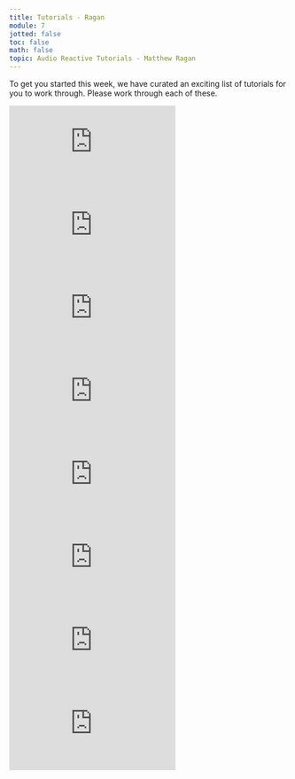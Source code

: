 ```yaml
---
title: Tutorials - Ragan
module: 7
jotted: false
toc: false
math: false
topic: Audio Reactive Tutorials - Matthew Ragan
---
```


To get you started this week, we have curated an exciting list of tutorials for you to work through. Please work through each of these.

<div class="embed-responsive embed-responsive-16by9"><iframe class="embed-responsive-item" src="https://www.youtube.com/embed/Z7be2ROpdAc" frameborder="0" allow="accelerometer; autoplay; encrypted-media; gyroscope; picture-in-picture" allowfullscreen></iframe></div>

<div class="embed-responsive embed-responsive-16by9"><iframe class="embed-responsive-item" src="https://www.youtube.com/embed/Rf9XkF8uT7Y" frameborder="0" allow="accelerometer; autoplay; encrypted-media; gyroscope; picture-in-picture" allowfullscreen></iframe></div>

<div class="embed-responsive embed-responsive-16by9"><iframe class="embed-responsive-item" src="https://www.youtube.com/embed/cpZZZqXZC3w" frameborder="0" allow="accelerometer; autoplay; encrypted-media; gyroscope; picture-in-picture" allowfullscreen></iframe></div>

<div class="embed-responsive embed-responsive-16by9"><iframe class="embed-responsive-item" src="https://www.youtube.com/embed/mRpPG47S_qw" frameborder="0" allow="accelerometer; autoplay; encrypted-media; gyroscope; picture-in-picture" allowfullscreen></iframe></div>

<div class="embed-responsive embed-responsive-16by9"><iframe class="embed-responsive-item" src="https://www.youtube.com/embed/tXC7ZoBpdQk" frameborder="0" allow="accelerometer; autoplay; encrypted-media; gyroscope; picture-in-picture" allowfullscreen></iframe></div>

<div class="embed-responsive embed-responsive-16by9"><iframe class="embed-responsive-item" src="https://www.youtube.com/embed/PXDOES__p70" frameborder="0" allow="accelerometer; autoplay; encrypted-media; gyroscope; picture-in-picture" allowfullscreen></iframe></div>

<div class="embed-responsive embed-responsive-16by9"><iframe class="embed-responsive-item" src="https://www.youtube.com/embed/UwVYpJ-M2GI" frameborder="0" allow="accelerometer; autoplay; encrypted-media; gyroscope; picture-in-picture" allowfullscreen></iframe></div>

<div class="embed-responsive embed-responsive-16by9"><iframe class="embed-responsive-item" src="https://www.youtube.com/embed/FG-w0VODxbE" frameborder="0" allow="accelerometer; autoplay; encrypted-media; gyroscope; picture-in-picture" allowfullscreen></iframe></div>
